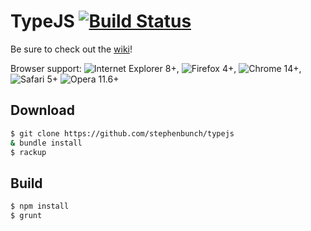 # TypeJS [![Build Status](https://api.travis-ci.org/stephenbunch/typejs.png)](https://travis-ci.org/stephenbunch/typejs)

Be sure to check out the [wiki](../../wiki)!

Browser support: ![Internet Explorer](http://www.w3schools.com/images/compatible_ie2020.gif) 8+, ![Firefox](http://www.w3schools.com/images/compatible_firefox2020.gif) 4+, ![Chrome](http://www.w3schools.com/images/compatible_chrome2020.gif) 14+, ![Safari](http://www.w3schools.com/images/compatible_safari2020.gif) 5+ ![Opera](http://www.w3schools.com/images/compatible_opera2020.gif) 11.6+

## Download

```bash
$ git clone https://github.com/stephenbunch/typejs
& bundle install
$ rackup
```

## Build
```bash
$ npm install
$ grunt
```
